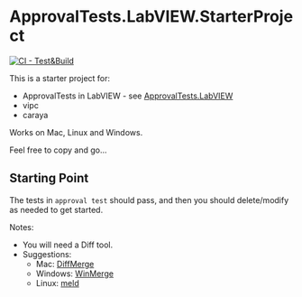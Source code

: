 # ApprovalTests.LabVIEW.StarterProject

[![CI - Test&Build](https://github.com/approvals/ApprovalTests.LabVIEW.StarterProject/actions/workflows/build.yml/badge.svg)](https://github.com/approvals/ApprovalTests.LabVIEW.StarterProject/actions/workflows/build.yml)


This is a starter project for:

* ApprovalTests in LabVIEW - see [ApprovalTests.LabVIEW](https://github.com/approvals/ApprovalTests.LabVIEW)
* vipc
* caraya

Works on Mac, Linux and Windows.

Feel free to copy and go...

## Starting Point

The tests in `approval test` should pass, and then you should delete/modify as needed to get started.


Notes:

* You will need a Diff tool.
* Suggestions: 
    * Mac: [DiffMerge](https://sourcegear.com/diffmerge/)
    * Windows: [WinMerge](winmerge.org/)
    * Linux: [meld](http://meldmerge.org/)


